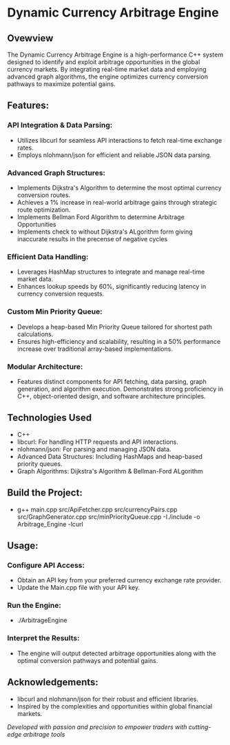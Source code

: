 # Dynamic Currency Arbitrage Engine

## Ovewview
The Dynamic Currency Arbitrage Engine is a high-performance C++ system designed to identify and exploit arbitrage opportunities in the global currency markets. By integrating real-time market data and employing advanced graph algorithms, the engine optimizes currency conversion pathways to maximize potential gains.

## Features:

### API Integration & Data Parsing:
- Utilizes libcurl for seamless API interactions to fetch real-time exchange rates.
- Employs nlohmann/json for efficient and reliable JSON data parsing.

### Advanced Graph Structures:
- Implements Dijkstra's Algorithm to determine the most optimal currency conversion routes.
- Achieves a 1% increase in real-world arbitrage gains through strategic route optimization.
- Implements Bellman Ford Algorithm to determine Arbitrage Opportunities
- Implements check to without Dijkstra's ALgorithm form giving inaccurate results in the precense of negative cycles


### Efficient Data Handling:
- Leverages HashMap structures to integrate and manage real-time market data.
- Enhances lookup speeds by 60%, significantly reducing latency in currency conversion requests.

### Custom Min Priority Queue:
- Develops a heap-based Min Priority Queue tailored for shortest path calculations.
- Ensures high-efficiency and scalability, resulting in a 50% performance increase over traditional array-based implementations.

### Modular Architecture:
- Features distinct components for API fetching, data parsing, graph generation, and algorithm execution.
Demonstrates strong proficiency in C++, object-oriented design, and software architecture principles.


## Technologies Used
- C++
- libcurl: For handling HTTP requests and API interactions.
- nlohmann/json: For parsing and managing JSON data.
- Advanced Data Structures: Including HashMaps and heap-based priority queues.
- Graph Algorithms: Dijkstra's Algorithm & Bellman-Ford ALgorithm


## Build the Project:
- g++ main.cpp src/ApiFetcher.cpp src/currencyPairs.cpp src/GraphGenerator.cpp src/minPriorityQueue.cpp -I./include -o Arbitrage_Engine -lcurl

## Usage:

### Configure API Access:
- Obtain an API key from your preferred currency exchange rate provider.
- Update the Main.cpp file with your API key.

### Run the Engine:
- ./ArbitrageEngine

### Interpret the Results:
- The engine will output detected arbitrage opportunities along with the optimal conversion pathways and potential gains.

## Acknowledgements:
- libcurl and nlohmann/json for their robust and efficient libraries.
- Inspired by the complexities and opportunities within global financial markets.



*Developed with passion and precision to empower traders with cutting-edge arbitrage tools*